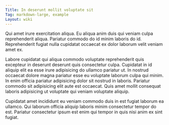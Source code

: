 ```yaml
---
Title: In deserunt mollit voluptate sit
Tag: markdown-large, example
Layout: wiki
---
```

Qui amet irure exercitation aliqua. Eu aliqua anim duis qui veniam culpa reprehenderit aliqua. Pariatur commodo do id minim laboris do id. Reprehenderit fugiat nulla cupidatat occaecat ex dolor laborum velit veniam amet ex.

Labore cupidatat qui aliqua commodo voluptate reprehenderit quis excepteur in deserunt deserunt quis consectetur culpa. Cupidatat in id aliquip elit ea esse irure adipisicing do ullamco pariatur ut. In nostrud occaecat dolore magna pariatur esse eu voluptate laborum culpa qui minim. In enim officia pariatur adipisicing dolor sit nostrud in laboris. Pariatur commodo sit adipisicing elit aute est occaecat. Quis amet mollit consequat laboris adipisicing ut voluptate qui veniam voluptate aliquip.

Cupidatat amet incididunt eu veniam commodo duis in est fugiat laborum ea ullamco. Qui laborum officia aliquip laboris minim consectetur tempor do est. Pariatur consectetur ipsum est enim qui tempor in quis nisi anim ex sint fugiat.